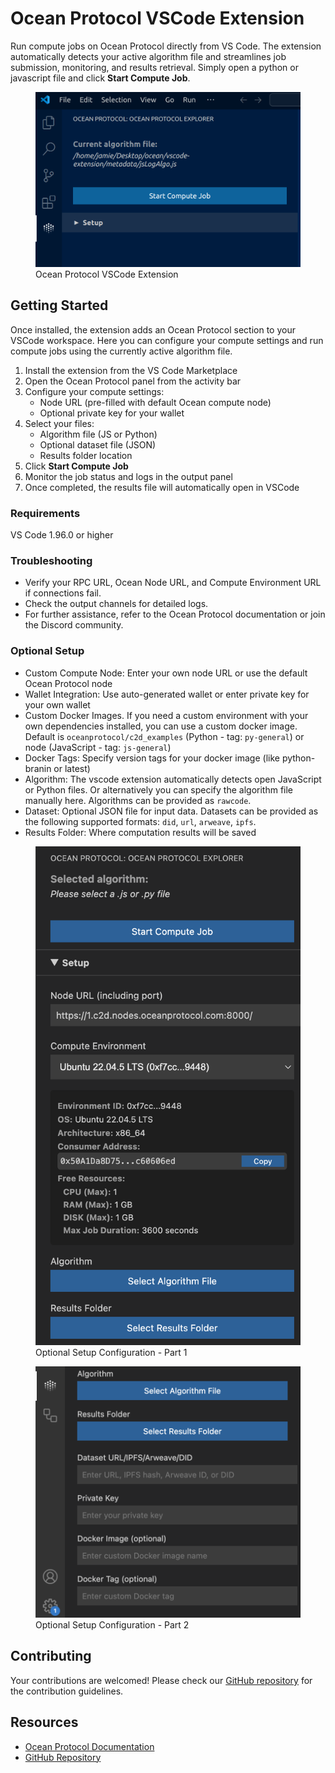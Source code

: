 # Ocean Protocol VSCode Extension

Run compute jobs on Ocean Protocol directly from VS Code. The extension automatically detects your active algorithm file and streamlines job submission, monitoring, and results retrieval. Simply open a python or javascript file and click **Start Compute Job**.

<figure><img src="../../.gitbook/assets/vscode/main-screenshot.png" alt="Ocean Protocol VSCode Extension"><figcaption>Ocean Protocol VSCode Extension</figcaption></figure>

## Getting Started

Once installed, the extension adds an Ocean Protocol section to your VSCode workspace. Here you can configure your compute settings and run compute jobs using the currently active algorithm file.

1. Install the extension from the VS Code Marketplace
2. Open the Ocean Protocol panel from the activity bar
3. Configure your compute settings:
   - Node URL (pre-filled with default Ocean compute node)
   - Optional private key for your wallet
4. Select your files:
   - Algorithm file (JS or Python)
   - Optional dataset file (JSON)
   - Results folder location
5. Click **Start Compute Job**
6. Monitor the job status and logs in the output panel
7. Once completed, the results file will automatically open in VSCode

### Requirements

VS Code 1.96.0 or higher

### Troubleshooting

- Verify your RPC URL, Ocean Node URL, and Compute Environment URL if connections fail.
- Check the output channels for detailed logs.
- For further assistance, refer to the Ocean Protocol documentation or join the Discord community.

### Optional Setup

- Custom Compute Node: Enter your own node URL or use the default Ocean Protocol node
- Wallet Integration: Use auto-generated wallet or enter private key for your own wallet
- Custom Docker Images. If you need a custom environment with your own dependencies installed, you can use a custom docker image. Default is `oceanprotocol/c2d_examples` (Python - tag: `py-general`) or node (JavaScript - tag: `js-general`)
- Docker Tags: Specify version tags for your docker image (like python-branin or latest)
- Algorithm: The vscode extension automatically detects open JavaScript or Python files. Or alternatively you can specify the algorithm file manually here.
Algorithms can be provided as `rawcode`.
- Dataset: Optional JSON file for input data. Datasets can be provided as the following supported formats: `did`, `url`, `arweave`, `ipfs`.
- Results Folder: Where computation results will be saved

<figure><img src="../../.gitbook/assets/vscode/setup1.png" alt="Ocean Protocol VSCode Extension Optional Setup 1"><figcaption>Optional Setup Configuration - Part 1</figcaption></figure>

<figure><img src="../../.gitbook/assets/vscode/setup2.png" alt="Ocean Protocol VSCode Extension Optional Setup 2"><figcaption>Optional Setup Configuration - Part 2</figcaption></figure>



## Contributing

Your contributions are welcomed! Please check our [GitHub repository](https://github.com/oceanprotocol/vscode-extension) for the contribution guidelines.

## Resources

- [Ocean Protocol Documentation](https://docs.oceanprotocol.com)
- [GitHub Repository](https://github.com/oceanprotocol)